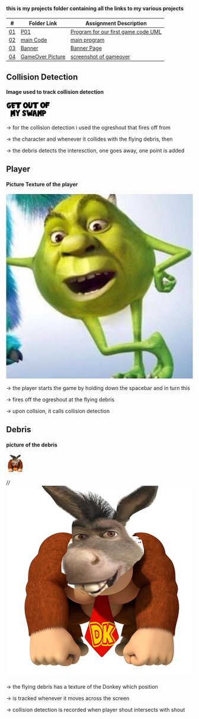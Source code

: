 #### this is my projects folder containing all the links to my various projects

|   #    | Folder Link       | Assignment Description                          |
|------- |-------------------|-------------------------------------------------|
| [01](.P01) |  [P01](./P01) | [ Program for our first game code UML](./P01)   |
| [02](.main.cpp) |  [main Code](./main.cpp) | [ main program](./main.cpp)   |
| [03](.Banner) |  [Banner](./Banner) | [ Banner Page](./Banner)   |
| [04](.GameOverPicture.png) |  [GameOver Picture](./GameOverPicture.png) | [ screenshot of gameover](./P01)   |



## Collision Detection

#### Image used to track collision detection


![text if link is broke](ogreshout.png)


-> for the collision detection i used the ogreshout that fires off from

-> the character and whenever it collides with the flying debris, then

-> the debris detects the interesction, one goes away, one point is added



## Player

#### Picture Texture of the player

![text if link is broke](shrek.png)

-> the player starts the game by holding down the spacebar and in turn this 

-> fires off the ogreshout at the flying debris

-> upon collsion, it calls collision detection


## Debris

#### picture of the debris

<img src="evildonkey.png" width="48">


// ![text if link is broke](evildonkey.png)


-> the flying debris has a texture of the Donkey which position

-> is tracked whenever it moves across the screen

-> collision detection is recorded when player shout intersects with shout
